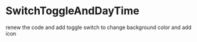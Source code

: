 # SwitchToggleAndDayTime
renew the code and add toggle switch to change background color and add icon
